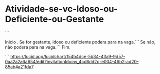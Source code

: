 # Atividade-se-vc-Idoso-ou-Deficiente-ou-Gestante
´´´

Inicio .
Se for gestante, idoso ou deficiente podera para na vaga.´´´
Se não, não podera para na vaga.´´´
Fim.

´´´
https://lucid.app/lucidchart/154b4dce-5b34-43a9-9d57-0aa2a2a6a654/edit?invitationId=inv_4cd6dd2c-e004-46b2-ad20-85ab4a21fda7
